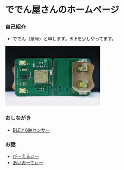 

# ででん屋さんのホームページ

### 自己紹介
- ででん（屋号）と申します。BLEを少しやってます。  
<img width="60%" alt ="ty52832axis6.jpg" src="images/ty52832axis6.jpg">  

### おしながき
  - [BLEと6軸センサー](https://dedendendede.base.shop/items/41904798)

### お話
  - [びーえるいー](https://www.chocbanana.com/ble)
  - [あいおーてぃー](https://www.chocbanana.com/nrf91)

